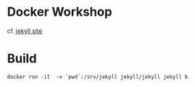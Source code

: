Docker Workshop
===============
cf. <a href="http://xebia-france.github.io/docker-initiation/">jekyll site</a>

Build
===============
```docker run -it  -v `pwd`:/srv/jekyll jekyll/jekyll jekyll b```